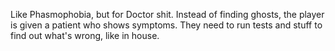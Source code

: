 Like Phasmophobia, but for Doctor shit. Instead of finding ghosts, the player is given a patient who shows symptoms. They need to run tests and stuff to find out what's wrong, like in house.